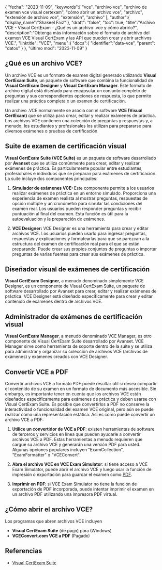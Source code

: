 {
"fecha": "2023-11-09",
   "keywords":[
"vce",
"archivo vce",
"archivo de examen vce visual certexam",
"cómo abrir un archivo vce",
"archivo",
"extensión de archivo vce",
"extensión",
"archivo"
],
   "author":{
"display_name":"Shakeel Faiz"
},
"draft": "false",
"toc": true,
"title":"Archivo VCE - Visual CertExam - ¿Qué es un archivo .vce y cómo abrirlo?",
   "description":"Obtenga más información sobre el formato de archivo del examen VCE Visual CertExam y las API que pueden crear y abrir archivos VCE.",
"linktitle": "VCE",
   "menu":{
      "docs":{
         "identifier":"data-vce",
"parent": "datos"
}
},
"último mod": "2023-11-09"
}

## ¿Qué es un archivo VCE?

Un archivo VCE es un formato de examen digital generado utilizando **Visual CertExam Suite**, un paquete de software que combina la funcionalidad de **Visual CertExam Designer** y **Visual CertExam Manager**. Este formato de archivo digital está diseñado para encapsular un conjunto completo de preguntas y sus correspondientes opciones de respuesta, lo que permite realizar una práctica completa o un examen de certificación.

Un archivo .VCE normalmente se asocia con el software **VCE (Visual CertExam)** que se utiliza para crear, editar y realizar exámenes de práctica. Los archivos VCE contienen una colección de preguntas y respuestas y, a menudo, los estudiantes y profesionales los utilizan para prepararse para diversos exámenes o pruebas de certificación.

## Suite de examen de certificación visual

**Visual CertExam Suite (VCE Suite)** es un paquete de software desarrollado por **Avanset** que se utiliza comúnmente para crear, editar y realizar exámenes de práctica. Es particularmente popular entre estudiantes, profesionales e individuos que se preparan para exámenes de certificación. La suite incluye dos componentes principales:

1. **Simulador de exámenes VCE:** Este componente permite a los usuarios realizar exámenes de práctica en un entorno simulado. Proporciona una experiencia de examen realista al mostrar preguntas, respuestas de opción múltiple y un cronómetro para simular las condiciones del examen real. Los usuarios pueden responder preguntas y recibir puntuación al final del examen. Esta función es útil para la autoevaluación y la preparación de exámenes.
    


2. **VCE Designer:** VCE Designer es una herramienta para crear y editar archivos VCE. Los usuarios pueden usarlo para ingresar preguntas, respuestas y explicaciones y formatearlas para que se parezcan a la estructura del examen de certificación real para el que se están preparando. Puede crear sus propios conjuntos de preguntas o importar preguntas de varias fuentes para crear sus exámenes de práctica.

## Diseñador visual de exámenes de certificación

**Visual CertExam Designer**, a menudo denominado simplemente VCE Designer, es un componente de Visual CertExam Suite, un paquete de software desarrollado por Avanset para crear, editar y realizar exámenes de práctica. VCE Designer está diseñado específicamente para crear y editar contenido de exámenes dentro de archivos VCE.

## Administrador de exámenes de certificación visual

**Visual CertExam Manager**, a menudo denominado VCE Manager, es otro componente de Visual CertExam Suite desarrollado por Avanset. VCE Manager sirve como herramienta de soporte dentro de la suite y se utiliza para administrar y organizar su colección de archivos VCE (archivos de exámenes) y exámenes creados con VCE Designer.

## Convertir VCE a PDF

Convertir archivos VCE a formato PDF puede resultar útil si desea compartir el contenido de su examen en un formato de documento más accesible. Sin embargo, es importante tener en cuenta que los archivos VCE están diseñados específicamente para exámenes de práctica y deben usarse con Visual CertExam Suite. Es posible que convertirlos a PDF no conserve la interactividad o funcionalidad del examen VCE original, pero aún se puede realizar como una representación estática. Así es como puede convertir un archivo VCE a PDF:

1. **Utilice un convertidor de VCE a PDF**: existen herramientas de software de terceros y servicios en línea que pueden ayudarle a convertir archivos VCE a PDF. Estas herramientas a menudo requieren que cargue su archivo VCE y generarán una versión PDF para usted. Algunas opciones populares incluyen "ExamCollection", "ExamFormatter" o "VCEConvert".
    


2. **Abra el archivo VCE en VCE Exam Simulator**: si tiene acceso a VCE Exam Simulator, puede abrir el archivo VCE y luego usar la función de impresión o exportación para guardar el examen como [PDF](/es/pdf/).

3. **Imprimir en PDF**: si VCE Exam Simulator no tiene la función de exportación de PDF incorporada, puede intentar imprimir el examen en un archivo PDF utilizando una impresora PDF virtual.

## ¿Cómo abrir el archivo VCE?

Los programas que abren archivos VCE incluyen

- **Visual CertExam Suite** (de pago) para (Windows)
- **VCEConvert.com VCE a PDF** (Pagado)

## Referencias
* [Visual CertExam Suite](https://www.avanset.com/products/visual-certexam-suite.html)
